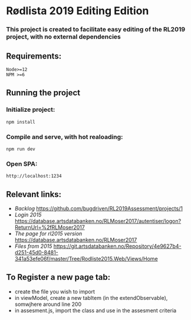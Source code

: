 # Rødlista 2019 Editing Edition

### This project is created to facilitate easy editing of the RL2019 project, with no external dependencies

## Requirements: 
    Node>=12
    NPM >=6

## Running the project

### Initialize project:
    npm install

### Compile and serve, with hot realoading:
    npm run dev

### Open SPA:
    http://localhost:1234

## Relevant links:
- *Backlog* https://github.com/bugdriven/RL2019Assessment/projects/1
- *Login 2015* https://database.artsdatabanken.no/RLMoser2017/autentiser/logon?ReturnUrl=%2fRLMoser2017
- *The page for rl2015 version* https://database.artsdatabanken.no/RLMoser2017
- *Files from 2015* https://git.artsdatabanken.no/Repository/4e9627b4-d251-45d0-8481-341a53efe06f/master/Tree/Rodliste2015.Web/Views/Home

## To Register a new page tab:

- create the file you wish to import
- in viewModel, create a new tabItem (in the extendObservable), somwjhere around line 200
- in assesment.js, import the class and use in the assesment criteria
